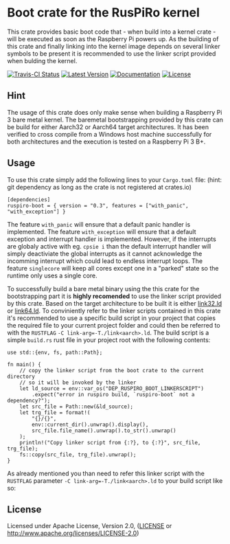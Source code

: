 # Boot crate for the RusPiRo kernel

This crate provides basic boot code that - when build into a kernel crate - will be executed as soon as the Raspberry Pi powers up. As the building of this crate and finally linking into the kernel image depends on several linker symbols to be present it is recommended to use the linker script provided when bulding the kernel.

[![Travis-CI Status](https://api.travis-ci.org/RusPiRo/ruspiro-boot.svg?branch=master)](https://travis-ci.org/RusPiRo/ruspiro-boot)
[![Latest Version](https://img.shields.io/crates/v/ruspiro-boot.svg)](https://crates.io/crates/ruspiro-boot)
[![Documentation](https://docs.rs/ruspiro-boot/badge.svg)](https://docs.rs/ruspiro-boot)
[![License](https://img.shields.io/crates/l/ruspiro-boot.svg)](https://github.com/RusPiRo/ruspiro-boot#license)

## Hint

The usage of this crate does only make sense when building a Raspberry Pi 3 bare metal kernel. The baremetal bootstrapping provided by this crate can be build for either Aarch32 or Aarch64 target architectures. It has been verified to cross compile from a Windows host machine successfully for both architectures and the execution is tested on a Raspberry Pi 3 B+.

## Usage
To use this crate simply add the following lines to your ``Cargo.toml`` file:
(hint: git dependency as long as the crate is not registered at crates.io)
```
[dependencies]
ruspiro-boot = { version = "0.3", features = ["with_panic", "with_exception"] }
```
The feature ``with_panic`` will ensure that a default panic handler is implemented.
The feature ``with_exception`` will ensure that a default exception and interrupt handler is implemented. However, if the interrupts are globaly active with eg. ``cpsie i`` than the default interrupt handler will simply deactiviate the global interrupts as it cannot acknowledge the incomming interrupt which could lead to endless interrupt loops.
The feature ``singlecore`` will keep all cores except one in a "parked" state so the runtime only uses a single core.

To successfully build a bare metal binary using the this crate for the bootstrapping part it is **highly recomended** to use the linker script provided by this crate. Based on the target architecture to be built it is either [link32.ld](link32.ld) or [link64.ld](link64.ld).
To conviniently refer to the linker scripts contained in this crate it's recommended to use a specific build script in your project that copies the required file to your current project folder and could then be referred to with the ``RUSTFLAG`` ``-C link-arg=-T./link<aarch>.ld``.
The build script is a simple ``build.rs`` rust file in your project root with the following contents:
```
use std::{env, fs, path::Path};

fn main() {
    // copy the linker script from the boot crate to the current directory
    // so it will be invoked by the linker
    let ld_source = env::var_os("DEP_RUSPIRO_BOOT_LINKERSCRIPT")
        .expect("error in ruspiro build, `ruspiro-boot` not a dependency?");
    let src_file = Path::new(&ld_source);
    let trg_file = format!(
        "{}/{}",
        env::current_dir().unwrap().display(),
        src_file.file_name().unwrap().to_str().unwrap()
    );
    println!("Copy linker script from {:?}, to {:?}", src_file, trg_file);
    fs::copy(src_file, trg_file).unwrap();
}
``` 

As already mentioned you than need to refer this linker script with the ``RUSTFLAG`` parameter ``-C link-arg=-T./link<aarch>.ld`` to your build script like so:


## License
Licensed under Apache License, Version 2.0, ([LICENSE](LICENSE) or http://www.apache.org/licenses/LICENSE-2.0)